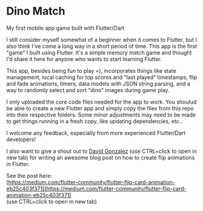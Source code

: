 # Dino Match
My first mobile app game built with Flutter/Dart

I still consider myself somewhat of a beginner when it comes to Flutter, but I also think I've come a long way in a short period of time.
This app is the first "game" I built using Flutter. It's a simple memory match game and thought I'd share it here for anyone who wants to start learning Flutter.

This app, besides being fun to play =), incorporates things like state management, local caching for top scores and "last played" timestamps, flip and fade animations, timers, data models with JSON string parsing, and a way to randomly select and sort "dino" images during game play. 

I only uploaded the core code files needed for the app to work. You shoulud be able to create a new Flutter app and simply copy the files from this repo into their respective folders. Some minor adjustments may need to be made to get things running in a fresh copy, like updating dependencies, etc..

I welcome any feedback, especially from more experienced Flutter/Dart developers!

I also want to give a shout out to [David Gonzalez](https://medium.com/@david-gonzalez-1987) (use CTRL+click to open in new tab) for writing an awesome blog post on how to create flip animations in Flutter.

See the post here:<br />
[https://medium.com/flutter-community/flutter-flip-card-animation-eb25c403f371](https://medium.com/flutter-community/flutter-flip-card-animation-eb25c403f371)<br />
(use CTRL+click to open in new tab)